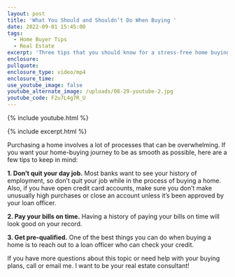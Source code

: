 ```yaml
---
layout: post
title: 'What You Should and Shouldn’t Do When Buying '
date: 2022-09-01 15:45:00
tags:
  - Home Buyer Tips
  - Real Estate
excerpt: 'Three tips that you should know for a stress-free home buying experience. '
enclosure:
pullquote:
enclosure_type: video/mp4
enclosure_time:
use_youtube_image: false
youtube_alternate_image: /uploads/08-29-youtube-2.jpg
youtube_code: F2u7L4g7R_U
---
```

{% include youtube.html %}

{% include excerpt.html %}

Purchasing a home involves a lot of processes that can be overwhelming. If you want your home-buying journey to be as smooth as possible, here are a few tips to keep in mind:

**1\. Don’t quit your day job.** Most banks want to see your history of employment, so don’t quit your job while in the process of buying a home. Also, if you have open credit card accounts, make sure you don’t make unusually high purchases or close an account unless it’s been approved by your loan officer.&nbsp;

**2\. Pay your bills on time.** Having a history of paying your bills on time will look good on your record.&nbsp;

**3\. Get pre-qualified.** One of the best things you can do when buying a home is to reach out to a loan officer who can check your credit.&nbsp;

If you have more questions about this topic or need help with your buying plans, call or email me. I want to be your real estate consultant\!